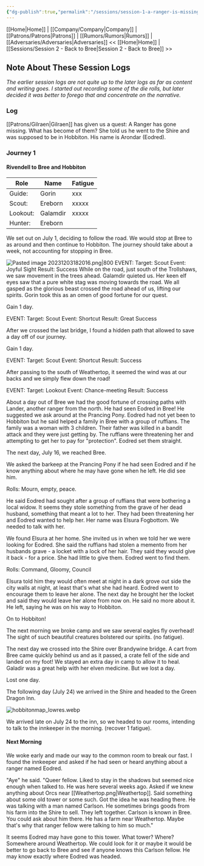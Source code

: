 ```yaml
---
{"dg-publish":true,"permalink":"/sessions/session-1-a-ranger-is-missing/","tags":["gilraen","session","bree","hobbiton","TOR","tolkien","lord-of-the-rings","middle-earth"]}
---
```


[[Home\|Home]] | [[Company/Company\|Company]] | [[Patrons/Patrons\|Patrons]] | [[Rumors/Rumors\|Rumors]] | [[Adversaries/Adversaries\|Adversaries]]
<< [[Home\|Home]] | [[Sessions/Session 2 - Back to Bree\|Session 2 - Back to Bree]] >>

## Note About These Session Logs
*The earlier session logs are not quite up to the later logs as far as content and writing goes. I started out recording some of the die rolls, but later decided it was better to forego that and concentrate on the narrative.*
### Log
[[Patrons/Gilraen\|Gilraen]] has given us a quest: A Ranger has gone missing. What has become
of them? She told us he went to the Shire and was supposed to be in Hobbiton. His name is Arondar (Eodred).
### Journey 1
#### Rivendell to Bree and Hobbiton

| Role | Name | Fatigue |
| ----- | ----- | ----- |
| Guide: | Gorin |xxx|
| Scout: | Ereborn |xxxxx |
| Lookout: | Galamdir |xxxxx | 
| Hunter: | Ereborn |  |

We set out on July 1, deciding to follow the road. We would stop at Bree to as around and then continue to Hobbiton. The journey should take about a week, not accounting for stopping in Bree.

![Pasted image 20231203182016.png|800](/img/user/zz_assetts/Pasted%20image%2020231203182016.png)
EVENT: 
Target: Scout
Event: Joyful Sight
Result: Success
While on the road, just south of the Trollshaws, we saw movement in the trees ahead. Galamdir quieted us. Her keen elf eyes saw that a pure white stag was moving towards the road. We all gasped as the glorious beast crossed the road ahead of us, lifting our spirits. Gorin took this as an omen of good fortune for our quest.

Gain 1 day.

EVENT: 
Target: Scout
Event: Shortcut
Result: Great Success

After we crossed the last bridge, I found a hidden path that allowed to save a day off of our journey.

Gain 1 day.

EVENT: 
Target: Scout
Event: Shortcut
Result: Success

After passing to the south of Weathertop, it seemed the wind was at our backs and we simply flew down the road!

EVENT: 
Target: Lookout
Event: Chance-meeting
Result: Success

About a day out of Bree we had the good fortune of crossing paths with Lander, another ranger from the north. He had seen Eodred in Bree! He suggested we ask around at the Prancing Pony. Eodred had not yet been to Hobbiton but he said helped a family in Bree with a group of ruffians. The family was a woman with 3 children. Their father was killed in a bandit attack and they were just getting by. The ruffians were threatening her and attempting to get her to pay for "protection". Eodred set them straight.

The next day, July 16, we reached Bree.

We asked the barkeep at the Prancing Pony if he had seen Eodred and if he know anything about where he may have gone when he left. He did see him.

Rolls: Mourn, empty, peace.

He said Eodred had sought after a group of ruffians that were bothering a local widow. It seems they stole something from the grave of her dead husband, something that meant a lot to her. They had been threatening her and Eodred wanted to help her. Her name was Elsura Fogbottom. We needed to talk with her.

We found Elsura at her home. She invited us in when we told her we were looking for Eodred. She said the ruffians had stolen a memento from her husbands grave - a locket with a lock of her hair. They said they would give it back - for a price. She had little to give them. Eodred went to find them.

Rolls: Command, Gloomy, Council

Elsura told him they would often meet at night in a dark grove out side the city walls at night, at least that's what she had heard. Eodred went to encourage them to leave her alone. The next day he brought her the locket and said they would leave her alone from now on. He said no more about it. He left, saying he was on his way to Hobbiton.

On to Hobbiton!

The next morning we broke camp and we saw several eagles fly overhead! The sight of such beautiful creatures bolstered our spirits. (no fatigue).

The next day we crossed into the Shire over Brandywine bridge. A cart from Bree came quickly behind us and as it passed, a crate fell of the side and landed on my foot! We stayed an extra day in camp to allow it to heal. Galadir was a great help with her elven medicine. But we lost a day.

Lost one day.

The following day (July 24) we arrived in the Shire and headed to the Green Dragon Inn.

![hobbitonmap_lowres.webp](/img/user/zz_assetts/hobbitonmap_lowres.webp)

We arrived late on July 24 to the inn, so we headed to our rooms, intending to talk to the innkeeper in the morning. (recover 1 fatigue).

#### Next Morning
We woke early and made our way to the common room to break our fast. I found the innkeeper and asked if he had seen or heard anything about a ranger named Eodred. 

"Aye" he said. "Queer fellow. Liked to stay in the shadows but seemed nice enough when talked to. He was here several weeks ago. Asked if we knew anything about Orcs near [[Weathertop.png|Weathertop]]. Said something about some old tower or some such. Got the idea he was heading there. He was talking with a man named Carlson. He sometimes brings goods from his farm into the Shire to sell. They left together. Carlson is known in Bree. You could ask about him there. He has a farm near Weathertop. Maybe that's why that ranger fellow were talking to  him so much."

It seems Eodred may have gone to this tower. What tower? Where? Somewhere around Weathertop. We could look for it or maybe it would be better to go back to Bree and see if anyone knows this Carlson fellow. He may know exactly where Eodred was headed.

